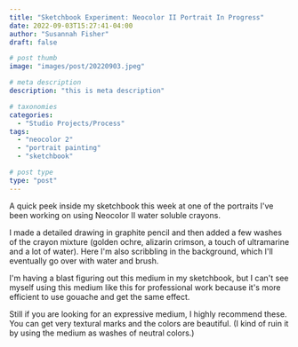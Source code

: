 ```yaml
---
title: "Sketchbook Experiment: Neocolor II Portrait In Progress"
date: 2022-09-03T15:27:41-04:00
author: "Susannah Fisher"
draft: false

# post thumb
image: "images/post/20220903.jpeg"

# meta description
description: "this is meta description"

# taxonomies
categories:
  - "Studio Projects/Process"
tags:
  - "neocolor 2"
  - "portrait painting"
  - "sketchbook"

# post type
type: "post"
---
```


A quick peek inside my sketchbook this week at one of the portraits I've been working on using Neocolor II water soluble crayons.

I made a detailed drawing in graphite pencil and then added a few washes of the crayon mixture (golden ochre, alizarin crimson, a touch of ultramarine and a lot of water). Here I'm also scribbling in the background, which I'll eventually go over with water and brush.

I'm having a blast figuring out this medium in my sketchbook, but I can't see myself using this medium like this for professional work because it's more efficient to use gouache and get the same effect.

Still if you are looking for an expressive medium, I highly recommend these. You can get very textural marks and the colors are beautiful. (I kind of ruin it by using the medium as washes of neutral colors.)


